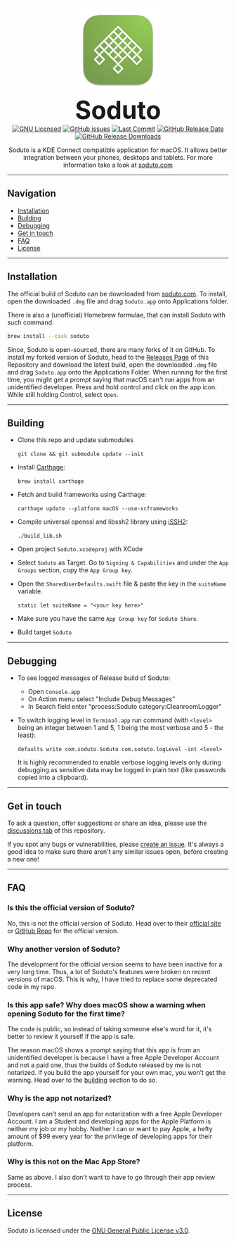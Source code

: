 <div align="center">
  <img src="Soduto/Assets.xcassets/AppIcon.appiconset/1024.png" alt="Soduto Logo" width="200"/>
  <h1 style="font-weight: 700; font-size: 4em; margin: 0; padding-top: 0;">Soduto</h1>
  <div style="margin-bottom: 1em">
  <a href="https://github.com/sannidhyaroy/soduto/blob/nightly/LICENSE"><img src="https://img.shields.io/github/license/sannidhyaroy/soduto.svg?color=B0BB88&style=flat-square" alt="GNU Licensed"></a>
  <a href="https://github.com/sannidhyaroy/soduto/issues"><img alt="GitHub issues" src="https://img.shields.io/github/issues/sannidhyaroy/soduto?color=B0BB88&style=flat-square"></a>
  <a href="https://github.com/sannidhyaroy/soduto/commits/nightly"><img src="https://img.shields.io/github/last-commit/sannidhyaroy/soduto/nightly?color=B0BB88&style=flat-square" alt="Last Commit"></a>
  <a href="https://github.com/sannidhyaroy/soduto/releases/latest"><img alt="GitHub Release Date" src="https://img.shields.io/github/release-date/sannidhyaroy/soduto?color=B0BB88&style=flat-square"></a>
  <a href="https://github.com/sannidhyaroy/soduto/releases"><img alt="GitHub Release Downloads" src="https://img.shields.io/github/downloads/sannidhyaroy/soduto/total?color=B0BB88&style=flat-square"></a>
  </div>
  <p>
  Soduto is a KDE Connect compatible application for macOS. It allows better integration between your phones, desktops and tablets. For more information take a look at <a href="https://www.soduto.com">soduto.com</a>
  </p>
</div>

---
## **Navigation**
- [Installation](#installation)
- [Building](#building)
- [Debugging](#debugging)
- [Get in touch](#get-in-touch)
- [FAQ](#faq)
- [License](#license)
---
## Installation

The official build of Soduto can be downloaded from [soduto.com](https://www.soduto.com). To install, open the downloaded `.dmg` file and drag `Soduto.app` onto Applications folder.

There is also a (unofficial) Homebrew formulae, that can install Soduto with such command:

```bash
brew install --cask soduto
```
Since, Soduto is open-sourced, there are many forks of it on GitHub. To install my forked version of Soduto, head to the [Releases Page](https://github.com/sannidhyaroy/soduto/releases/latest) of this Repository and download the latest build, open the downloaded `.dmg` file and drag `Soduto.app` onto the Applications Folder. When running for the first time, you might get a prompt saying that macOS can't run apps from an unidentified developer. Press and hold control and click on the app icon. While still holding Control, select `Open`.

---
## Building

* Clone this repo and update submodules

  `git clone && git submodule update --init`

* Install [Carthage](https://github.com/Carthage/Carthage#installing-carthage):

    `brew install carthage`
    
* Fetch and build frameworks using Carthage:
    
    `carthage update --platform macOS --use-xcframeworks`

* Compile universal openssl and libssh2 library using [iSSH2](https://github.com/Frugghi/iSSH2):

    `./build_lib.sh`

* Open project `Soduto.xcodeproj` with XCode
* Select `Soduto` as Target. Go to `Signing & Capabilities` and under the `App Groups` section, copy the `App Group key`.
* Open the `SharedUserDefaults.swift` file & paste the key in the `suiteName` variable.

    `static let suiteName = "<your key here>"`

* Make sure you have the same `App Group key` for `Soduto Share`.
* Build target `Soduto`

---
## Debugging

* To see logged messages of Release build of Soduto:
    * Open `Console.app`
    * On Action menu select "Include Debug Messages"
    * In Search field enter "process:Soduto category:CleanroomLogger"

* To switch logging level in `Terminal.app` run command (with `<level>` being an integer between 1 and 5, 1 being the most verbose and 5 - the least):

    `defaults write com.soduto.Soduto com.soduto.logLevel -int <level>`
    
    It is highly recommended to enable verbose logging levels only during debugging as sensitive data may be logged in plain text (like passwords copied into a clipboard).

---
## Get in touch
To ask a question, offer suggestions or share an idea, please use the [discussions tab](https://github.com/sannidhyaroy/soduto/discussions) of this repository.

If you spot any bugs or vulnerabilities, please [create an issue](https://github.com/sannidhyaroy/soduto/issues/). It's always a good idea to make sure there aren't any similar issues open, before creating a new one!

---
## FAQ

### Is this the official version of Soduto?

No, this is not the official version of Soduto. Head over to their [official site](https://www.soduto.com) or [GitHub Repo](https://github.com/soduto/soduto) for the official version.

### Why another version of Soduto?

The development for the official version seems to have been inactive for a very long time. Thus, a lot of Soduto's features were broken on recent versions of macOS. This is why, I have tried to replace some deprecated code in my repo.

### Is this app safe? Why does macOS show a warning when opening Soduto for the first time?

The code is public, so instead of taking someone else's word for it, it's better to review it yourself if the app is safe.

The reason macOS shows a prompt saying that this app is from an unidentified developer is because I have a free Apple Developer Account and not a paid one, thus the builds of Soduto released by me is not notarized. If you build the app yourself for your own mac, you won’t get the warning. Head over to the [building](#building) section to do so.

### Why is the app not notarized?

Developers can’t send an app for notarization with a free Apple Developer Account. I am a Student and developing apps for the Apple Platform is neither my job or my hobby. Neither I can or want to pay Apple, a hefty amount of $99 every year for the privilege of developing apps for their platform.

### Why is this not on the Mac App Store?

Same as above. I also don't want to have to go through their app review process.

---
## License

Soduto is licensed under the [GNU General Public License v3.0](https://github.com/sannidhyaroy/soduto/blob/nightly/LICENSE).
